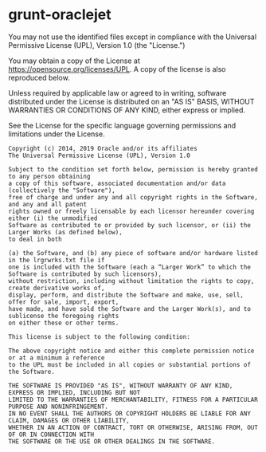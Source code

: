 # grunt-oraclejet

You may not use the identified files except in compliance with the
Universal Permissive License (UPL), Version 1.0 (the "License.")

You may obtain a copy of the License at
https://opensource.org/licenses/UPL.  A copy of the license is
also reproduced below.

Unless required by applicable law or agreed to in writing, software
distributed under the License is distributed on an "AS IS" BASIS,
WITHOUT WARRANTIES OR CONDITIONS OF ANY KIND, either express or
implied.

See the License for the specific language governing permissions and
limitations under the License.


```
Copyright (c) 2014, 2019 Oracle and/or its affiliates
The Universal Permissive License (UPL), Version 1.0

Subject to the condition set forth below, permission is hereby granted to any person obtaining
a copy of this software, associated documentation and/or data (collectively the "Software"), 
free of charge and under any and all copyright rights in the Software, and any and all patent 
rights owned or freely licensable by each licensor hereunder covering either (i) the unmodified 
Software as contributed to or provided by such licensor, or (ii) the Larger Works (as defined below), 
to deal in both

(a) the Software, and (b) any piece of software and/or hardware listed in the lrgrwrks.txt file if 
one is included with the Software (each a “Larger Work” to which the Software is contributed by such licensors),
without restriction, including without limitation the rights to copy, create derivative works of, 
display, perform, and distribute the Software and make, use, sell, offer for sale, import, export, 
have made, and have sold the Software and the Larger Work(s), and to sublicense the foregoing rights 
on either these or other terms.

This license is subject to the following condition:

The above copyright notice and either this complete permission notice or at a minimum a reference 
to the UPL must be included in all copies or substantial portions of the Software.

THE SOFTWARE IS PROVIDED "AS IS", WITHOUT WARRANTY OF ANY KIND, EXPRESS OR IMPLIED, INCLUDING BUT NOT 
LIMITED TO THE WARRANTIES OF MERCHANTABILITY, FITNESS FOR A PARTICULAR PURPOSE AND NONINFRINGEMENT. 
IN NO EVENT SHALL THE AUTHORS OR COPYRIGHT HOLDERS BE LIABLE FOR ANY CLAIM, DAMAGES OR OTHER LIABILITY, 
WHETHER IN AN ACTION OF CONTRACT, TORT OR OTHERWISE, ARISING FROM, OUT OF OR IN CONNECTION WITH 
THE SOFTWARE OR THE USE OR OTHER DEALINGS IN THE SOFTWARE.
```
